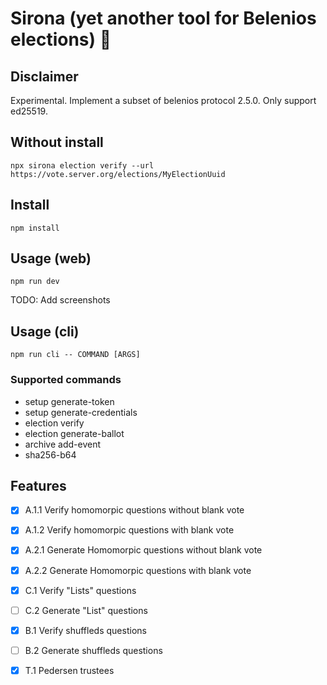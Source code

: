 # Sirona (yet another tool for Belenios elections) 🎑

## Disclaimer

Experimental. Implement a subset of belenios protocol 2.5.0. Only support ed25519.

## Without install

`npx sirona election verify --url https://vote.server.org/elections/MyElectionUuid`

## Install

`npm install`

## Usage (web)

`npm run dev`

TODO: Add screenshots

## Usage (cli)

`npm run cli -- COMMAND [ARGS]`

### Supported commands

- setup generate-token
- setup generate-credentials
- election verify
- election generate-ballot
- archive add-event
- sha256-b64

## Features

- [x] A.1.1 Verify homomorpic questions without blank vote
- [x] A.1.2 Verify homomorpic questions with blank vote

- [x] A.2.1 Generate Homomorpic questions without blank vote
- [x] A.2.2 Generate Homomorpic questions with blank vote

- [x] C.1 Verify "Lists" questions
- [ ] C.2 Generate "List" questions

- [x] B.1 Verify shuffleds questions
- [ ] B.2 Generate shuffleds questions

- [x] T.1 Pedersen trustees
